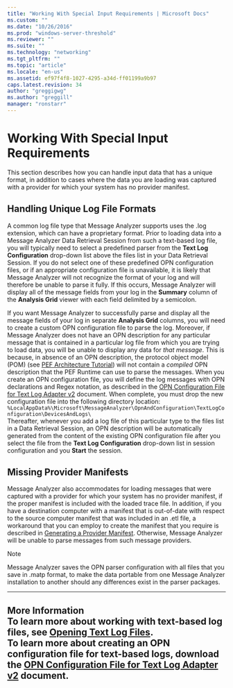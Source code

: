 ```yaml
---
title: "Working With Special Input Requirements | Microsoft Docs"
ms.custom: ""
ms.date: "10/26/2016"
ms.prod: "windows-server-threshold"
ms.reviewer: ""
ms.suite: ""
ms.technology: "networking"
ms.tgt_pltfrm: ""
ms.topic: "article"
ms.locale: "en-us"
ms.assetid: ef97f4f8-1027-4295-a34d-ff01199a9b97
caps.latest.revision: 34
author: "greggigwg"
ms.author: "greggill"
manager: "ronstarr"
---
```

# Working With Special Input Requirements
This section describes how you can handle input data that has a unique format, in addition to cases where the data you are loading was captured with a provider for which your system has no provider manifest.  
  
## Handling Unique Log File Formats  
 A common log file type that Message Analyzer supports uses the .log extension, which can have a proprietary format. Prior to loading data into a Message Analyzer Data Retrieval Session from such a text-based log file, you will typically need to select a predefined parser from the **Text Log Configuration** drop-down list above the files list in your Data Retrieval Session. If you do not select one of these predefined OPN configuration files, or if an appropriate configuration file is unavailable, it is likely that Message Analyzer will not recognize the format of your log and will therefore be unable to parse it fully. If this occurs, Message Analyzer will display all of the message fields from your log in the **Summary** column of the **Analysis Grid** viewer with each field delimited by a semicolon.  
  
 If you want Message Analyzer to successfully parse and display all the message fields of your log in separate **Analysis Grid** columns, you will need to create a custom OPN configuration file to parse the log. Moreover, if Message Analyzer does not have an OPN description for any particular message that is contained in a particular log file from which you are trying to load data, you will be unable to display any data for *that message*. This is because, in absence of an OPN description, the protocol object model (POM) (see [PEF Architecture Tutorial](pef-architecture-tutorial.md)) will not contain a *compiled* OPN description that the PEF Runtime can use to parse the messages. When you create an OPN configuration file, you will define the log messages with OPN declarations and Regex notation, as described in the [OPN Configuration File for Text Log Adapter v2](http://download.microsoft.com/download/C/D/E/CDED67DB-2C74-4FE4-B184-123CEE0E273F/OPN%20Configuration%20Guide%20for%20Text%20Log%20Adapter%20V2.docx) document. When complete, you must drop the new configuration file into the following directory location:   
`%LocalAppData%\Microsoft\MessageAnalyzer\OpnAndConfiguration\TextLogConfiguration\DevicesAndLogs\`  
Thereafter, whenever you add a log file of this particular type to the files list in a Data Retrieval Session, an OPN description will be automatically generated from the content of the existing OPN configuration file after you select the file from the **Text Log Configuration** drop-down list in session configuration and you **Start** the session.  
  
## Missing Provider Manifests  
 Message Analyzer also accommodates for loading messages that were captured with a provider for which your system has no provider manifest, if the proper manifest is included with the loaded trace file. In addition, if you have a destination computer with a manifest that is out-of-date with respect to the source computer manifest that was included in an .etl file, a workaround that you can employ to create the manifest that you require is described in [Generating a Provider Manifest](generating-a-provider-manifest.md). Otherwise, Message Analyzer will be unable to parse messages from such message providers.  
  
> [!NOTE]
>  Message Analyzer saves the OPN parser configuration with all files that you save in .matp format, to make the data portable from one Message Analyzer installation to another should any differences exist in the parser packages.  
  
---  
  
 **More Information**   
 **To learn more** about working with text-based log files, see [Opening Text Log Files](opening-text-log-files.md).  
**To learn more** about creating an OPN configuration file for text-based logs, download the [OPN Configuration File for Text Log Adapter v2](http://download.microsoft.com/download/C/D/E/CDED67DB-2C74-4FE4-B184-123CEE0E273F/OPN%20Configuration%20Guide%20for%20Text%20Log%20Adapter%20V2.docx) document.  
---